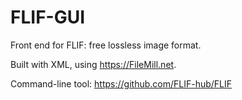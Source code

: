 # FLIF-GUI
Front end for FLIF: free lossless image format.

Built with XML, using https://FileMill.net.

Command-line tool: https://github.com/FLIF-hub/FLIF
